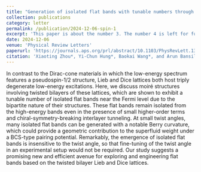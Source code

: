 ```yaml
---
title: "Generation of isolated flat bands with tunable numbers through moiré engineering"
collection: publications
category: letter
permalink: /publication/2024-12-06-spin-1
excerpt: 'This paper is about the number 3. The number 4 is left for future work.'
date: 2024-12-06
venue: 'Physical Review Letters'
paperurl: 'https://journals.aps.org/prl/abstract/10.1103/PhysRevLett.133.236401'
citation: 'Xiaoting Zhou*, Yi-Chun Hung*, Baokai Wang*, and Arun Bansil. Generation of isolated flat bands with tunable numbers through moiré engineering <i>Phys. Rev. Lett. 133</i>, 236401 (2024).'
---
```


In contrast to the Dirac-cone materials in which the low-energy spectrum features a pseudospin-1/2 structure, Lieb and Dice lattices both host triply degenerate low-energy excitations. Here, we discuss moiré structures involving twisted bilayers of these lattices, which are shown to exhibit a tunable number of isolated flat bands near the Fermi level due to the bipartite nature of their structures. These flat bands remain isolated from the high-energy bands even in the presence of small higher-order terms and chiral-symmetry-breaking interlayer tunneling. At small twist angles, many isolated flat bands can be generated with a notable Berry curvature, which could provide a geometric contribution to the superfluid weight under a BCS-type pairing potential. Remarkably, the emergence of isolated flat bands is insensitive to the twist angle, so that fine-tuning of the twist angle in an experimental setup would not be required. Our study suggests a promising new and efficient avenue for exploring and engineering flat bands based on the twisted bilayer Lieb and Dice lattices.

